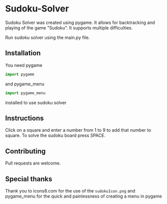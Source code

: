 # Sudoku-Solver

Sudoku Solver was created using pygame. It allows for backtracking and playing of the game "Sudoku". It supports multiple difficulties.

Run sudoku solver using the main.py file.

## Installation
You need pygame 
```python
import pygame
```
and pygame_menu
```python
import pygame_menu
```
installed to use sudoku solver


## Instructions
Click on a square and enter a number from 1 to 9 to add that number to square. To solve the sudoku board press SPACE.


## Contributing
Pull requests are welcome.

## Special thanks
Thank you to icons8.com for the use of the 
```sudokuIcon.png```
and pygame_menu for the quick and painlessness of creating a menu in pygame
